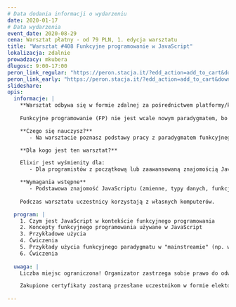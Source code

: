 ```yaml
---
# Data dodania informacji o wydarzeniu
date: 2020-01-17
# Data wydarzenia
event_date: 2020-08-29
cena: Warsztat płatny - od 79 PLN, 1. edycja warsztatu
title: "Warsztat #408 Funkcyjne programowanie w JavaScript"
lokalizacja: zdalnie
prowadzacy: mkubera
dlugosc: 9:00-17:00
peron_link_regular: "https://peron.stacja.it/?edd_action=add_to_cart&download_id=2072&edd_options[price_id]=1"
peron_link_early: "https://peron.stacja.it/?edd_action=add_to_cart&download_id=2072&edd_options[price_id]=2"
slideshare:
opis:
  informacje: |
    **Warsztat odbywa się w formie zdalnej za pośrednictwem platformy/komunikatora online, z wykorzystaniem dźwięku, obrazu z kamery, udostępniania ekranu komputera prowadzącego i uczestników.** 
    
    Funkcyjne programowanie (FP) nie jest wcale nowym paradygmatem, bo siega aż lat 60-tych (a więc jest starsze niż programowanie obiektowe (OOP)), ale historycznie zostało nieco zapomniane, natomiast dziś znów zyskuje na popularności. I słusznie, albowiem pozwala pisać bardziej zwięzły deklaratywny kod (wyrażający "co" komputer ma wykonać, a nie "jak"), który jest łatwiejszy w testowaniu, a trudniej w nim o błędy. Używając FP piszemy programy, które składają się jedynie z funkcji, i to w większości takich, które są "czyste" (jeśli damy im ten sam argument, to zwrócą tę samą wartość, i nigdy nie zmienią niczego innego w programie). Czyste funkcje są łatwiejsze w testowaniu, a zbudowane z nich programy mają mniej bugów. Nowoczesne JavaScriptowe aplikacje coraz częściej używają funkcyjnego paradygmatu, a techniki, których nauczysz się na tym warsztacie pozwolą Ci stać się bardziej wszechstronnym programistą.

    **Czego się nauczysz?**
       - Na warsztacie poznasz podstawy pracy z paradygmatem funkcyjnego programowania w JavaScripcie, jego użyteczność i wartość w pisaniu bardziej bezpiecznych, łatwiejszych w testowaniu i utrzymaniu, nowoczesnych aplikacji.

    **Dla kogo jest ten warsztat?**

    Elixir jest wyśmienity dla:
       - Dla programistów z początkową lub zaawansowaną znajomością JavaScript, którzy chcą poszerzyć swój zestaw narzędzi programistycnzych o paradygmat funkcyjny.

    **Wymagania wstępne**
       - Podstawowa znajomość JavaScriptu (zmienne, typy danych, funkcje, pętle, if-else, etc.)
     
    Podczas warsztatu uczestnicy korzystają z własnych komputerów.

  program: |
    1. Czym jest JavaScript w kontekście funkcyjnego programowania
    2. Koncepty funkcyjnego programowania używane w JavaScript
    3. Przykładowe użycia
    4. Ćwiczenia
    5. Przykłady użycia funkcyjnego paradygmatu w "mainstreamie" (np. we frameworku React)
    6. Ćwiczenia
    
  uwaga: |
    Liczba miejsc ograniczona! Organizator zastrzega sobie prawo do odwołania wydarzenia w przypadku niezgłoszenia się minimalnej liczby uczestników.

    Zakupione certyfikaty zostaną przesłane uczestnikom w formie elektoronicznej po warsztacie oraz za pośrednictwem firmy kurierskiej w momencie poprawy sytuacji wywołanej epidemią koronawirusa. 
    
---
```

